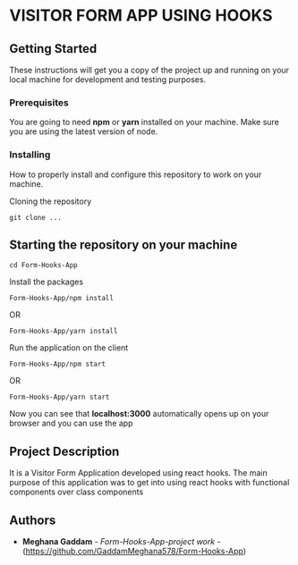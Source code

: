 # VISITOR FORM APP USING HOOKS

## Getting Started

These instructions will get you a copy of the project up and running on your local machine for development and testing purposes.

### Prerequisites

You are going to need **npm** or **yarn** installed on your machine.
Make sure you are using the latest version of node.

### Installing

How to properly install and configure this repository to work on your machine.

Cloning the repository

```
git clone ...
```

## Starting the repository on your machine

```
cd Form-Hooks-App
```

Install the packages

```
Form-Hooks-App/npm install
```

OR

```
Form-Hooks-App/yarn install

```

Run the application on the client

```
Form-Hooks-App/npm start
```

OR

```
Form-Hooks-App/yarn start
```

Now you can see that **localhost:3000** automatically opens up on your browser and you can use the app

## Project Description

It is a Visitor Form Application developed using react hooks. The main purpose of this application was to get into using react hooks with functional components over class components

## Authors

- **Meghana Gaddam** - _Form-Hooks-App-project work_ - (https://github.com/GaddamMeghana578/Form-Hooks-App)
